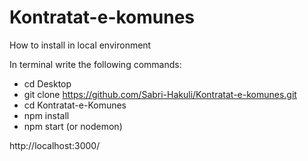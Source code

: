 # Kontratat-e-komunes

How to install in local environment

In terminal write the following commands:

+    cd Desktop
+    git clone https://github.com/Sabri-Hakuli/Kontratat-e-komunes.git
+    cd Kontratat-e-Komunes
+    npm install
+    npm start (or nodemon)

http://localhost:3000/
